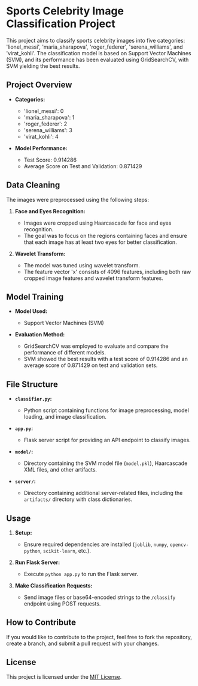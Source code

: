 # Sports Celebrity Image Classification Project

This project aims to classify sports celebrity images into five categories: 'lionel_messi', 'maria_sharapova', 'roger_federer', 'serena_williams', and 'virat_kohli'. The classification model is based on Support Vector Machines (SVM), and its performance has been evaluated using GridSearchCV, with SVM yielding the best results.

## Project Overview

- **Categories:**
  - 'lionel_messi': 0
  - 'maria_sharapova': 1
  - 'roger_federer': 2
  - 'serena_williams': 3
  - 'virat_kohli': 4

- **Model Performance:**
  - Test Score: 0.914286
  - Average Score on Test and Validation: 0.871429

## Data Cleaning

The images were preprocessed using the following steps:

1. **Face and Eyes Recognition:**
   - Images were cropped using Haarcascade for face and eyes recognition.
   - The goal was to focus on the regions containing faces and ensure that each image has at least two eyes for better classification.

2. **Wavelet Transform:**
   - The model was tuned using wavelet transform.
   - The feature vector 'x' consists of 4096 features, including both raw cropped image features and wavelet transform features.

## Model Training

- **Model Used:**
  - Support Vector Machines (SVM)

- **Evaluation Method:**
  - GridSearchCV was employed to evaluate and compare the performance of different models.
  - SVM showed the best results with a test score of 0.914286 and an average score of 0.871429 on test and validation sets.

## File Structure

- **`classifier.py`:**
  - Python script containing functions for image preprocessing, model loading, and image classification.

- **`app.py`:**
  - Flask server script for providing an API endpoint to classify images.

- **`model/`:**
  - Directory containing the SVM model file (`model.pkl`), Haarcascade XML files, and other artifacts.

- **`server/`:**
  - Directory containing additional server-related files, including the `artifacts/` directory with class dictionaries.

## Usage

1. **Setup:**
   - Ensure required dependencies are installed (`joblib`, `numpy`, `opencv-python`, `scikit-learn`, etc.).

2. **Run Flask Server:**
   - Execute `python app.py` to run the Flask server.

3. **Make Classification Requests:**
   - Send image files or base64-encoded strings to the `/classify` endpoint using POST requests.

## How to Contribute

If you would like to contribute to the project, feel free to fork the repository, create a branch, and submit a pull request with your changes.

## License

This project is licensed under the [MIT License](LICENSE).

